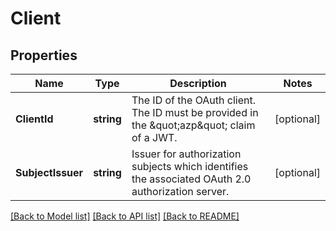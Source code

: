 # Client

## Properties

Name | Type | Description | Notes
------------ | ------------- | ------------- | -------------
**ClientId** | **string** | The ID of the OAuth client. The ID must be provided in the \&quot;azp\&quot; claim of a JWT. | [optional] 
**SubjectIssuer** | **string** | Issuer for authorization subjects which identifies the associated OAuth 2.0 authorization server. | [optional] 

[[Back to Model list]](../README.md#documentation-for-models) [[Back to API list]](../README.md#documentation-for-api-endpoints) [[Back to README]](../README.md)


